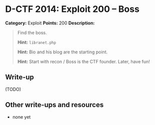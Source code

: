 # D-CTF 2014: Exploit 200 – Boss

**Category:** Exploit
**Points:** 200
**Description:**

> Find the boss.
>
> **Hint:** `libranet.php`
>
> **Hint:** Bio and his blog are the starting point.
>
> **Hint:** Start with recon / Boss is the CTF founder. Later, have fun!

## Write-up

(TODO)

## Other write-ups and resources

* none yet

